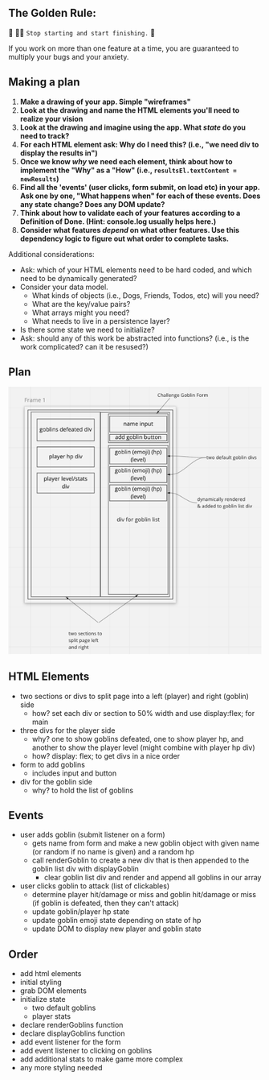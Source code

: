 ## The Golden Rule:

🦸 🦸‍♂️ `Stop starting and start finishing.` 🏁

If you work on more than one feature at a time, you are guaranteed to multiply your bugs and your anxiety.

## Making a plan

1) **Make a drawing of your app. Simple "wireframes"**
1) **Look at the drawing and name the HTML elements you'll need to realize your vision**
1) **Look at the drawing and imagine using the app. What _state_ do you need to track?**
1) **For each HTML element ask: Why do I need this? (i.e., "we need div to display the results in")**
1) **Once we know _why_ we need each element, think about how to implement the "Why" as a "How" (i.e., `resultsEl.textContent = newResults`)**
1) **Find all the 'events' (user clicks, form submit, on load etc) in your app. Ask one by one, "What happens when" for each of these events. Does any state change? Does any DOM update?**
1) **Think about how to validate each of your features according to a Definition of Done. (Hint: console.log usually helps here.)**
1) **Consider what features _depend_ on what other features. Use this dependency logic to figure out what order to complete tasks.**

Additional considerations:

- Ask: which of your HTML elements need to be hard coded, and which need to be dynamically generated?
- Consider your data model.
  - What kinds of objects (i.e., Dogs, Friends, Todos, etc) will you need?
  - What are the key/value pairs?
  - What arrays might you need?
  - What needs to live in a persistence layer?
- Is there some state we need to initialize?
- Ask: should any of this work be abstracted into functions? (i.e., is the work complicated? can it be resused?)

## Plan

![wireframes](/assets/wireframe.png)

## HTML Elements

- two sections or divs to split page into a left (player) and right (goblin) side
  - how? set each div or section to 50% width and use display:flex; for main
- three divs for the player side
  - why? one to show goblins defeated, one to show player hp, and another to show the player level (might combine with player hp div)
  - how? display: flex; to get divs in a nice order
- form to add goblins
  - includes input and button
- div for the goblin side
  - why? to hold the list of goblins

## Events

- user adds goblin (submit listener on a form)
  - gets name from form and make a new goblin object with given name (or random if no name is given) and a random hp
  - call renderGoblin to create a new div that is then appended to the goblin list div with displayGoblin
    - clear goblin list div and render and append all goblins in our array
- user clicks goblin to attack (list of clickables)
  - determine player hit/damage or miss and goblin hit/damage or miss (if goblin is defeated, then they can't attack)
  - update goblin/player hp state
  - update goblin emoji state depending on state of hp
  - update DOM to display new player and goblin state

## Order

- add html elements
- initial styling
- grab DOM elements
- initialize state
  - two default goblins
  - player stats
- declare renderGoblins function
- declare displayGoblins function
- add event listener for the form
- add event listener to clicking on goblins
- add additional stats to make game more complex
- any more styling needed
